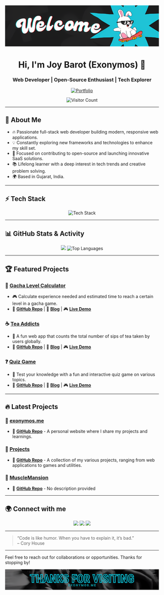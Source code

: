 ![Header](github-header.png)

<h1 align="center">Hi, I'm Joy Barot (Exonymos) 👋</h1>
<h3 align="center">Web Developer | Open-Source Enthusiast | Tech Explorer</h3>

<p align="center">
  <a href="https://exonymos.me">
    <img src="https://img.shields.io/badge/Portfolio-exonymos.me-blue?style=flat-square&logo=vercel&logoColor=white" alt="Portfolio" />
  </a>
</p>
<p align="center">
  <img src="https://komarev.com/ghpvc/?username=Exonymos&color=blue&style=flat-square" alt="Visitor Count" />
</p>

---

## 🚀 About Me

- 🔥 Passionate full-stack web developer building modern, responsive web applications.
- 💡 Constantly exploring new frameworks and technologies to enhance my skill set.
- 🎯 Focused on contributing to open-source and launching innovative SaaS solutions.
- 📚 Lifelong learner with a deep interest in tech trends and creative problem solving.
- 🌍 Based in Gujarat, India.

---

## ⚡ Tech Stack

<p align="center">
  <img src="https://skillicons.dev/icons?i=html,css,js,ts,react,nextjs,nodejs,tailwind,firebase,git,github,linux,vscode,vercel" alt="Tech Stack" />
</p>

---

## 📊 GitHub Stats & Activity

<p align="center">
  <picture>
    <source
      srcset="https://github-readme-stats.vercel.app/api?username=exonymos&show_icons=true&theme=github_dark&hide_border=true&include_all_commits=true&rank_icon=github"
      media="(prefers-color-scheme: dark)"
    />
    <source
      srcset="https://github-readme-stats.vercel.app/api?username=exonymos&show_icons=true&theme=default&hide_border=true&include_all_commits=true&rank_icon=github"
      media="(prefers-color-scheme: light), (prefers-color-scheme: no-preference)"
    />
    <img src="https://github-readme-stats.vercel.app/api?username=exonymos&show_icons=true&theme=default&hide_border=true&include_all_commits=true&rank_icon=github" width="49%" />
  </picture>
  <picture>
    <source
      srcset="https://github-readme-stats.vercel.app/api/top-langs/?username=exonymos&hide_progress=true&theme=github_dark&hide_border=true"
      media="(prefers-color-scheme: dark)"
    />
    <source
      srcset="https://github-readme-stats.vercel.app/api/top-langs/?username=exonymos&hide_progress=true&theme=default&hide_border=true"
      media="(prefers-color-scheme: light), (prefers-color-scheme: no-preference)"
    />
    <img src="https://github-readme-stats.vercel.app/api/top-langs/?username=exonymos&hide_progress=true&theme=default&hide_border=true" width="49%" alt="Top Languages" />
  </picture>
</p>

---

## 🏆 Featured Projects

### 🎰 [Gacha Level Calculator](https://nograsscalc.vercel.app/)

- 🎮 Calculate experience needed and estimated time to reach a certain level in a gacha game.
- 🔗 **[GitHub Repo](https://github.com/Exonymos/Projects/tree/5b294aa748793f777db8e4609aeea0492650ac2a/Gacha-Level-Calculator)** | 📰 **[Blog](https://exonymos.me/projects/gacha-level-calculator)** | 🎮 **[Live Demo](https://nograsscalc.vercel.app/)**

### ☕ [Tea Addicts](https://exonymos.github.io/Projects/Tea-Addicts/)

- 🍵 A fun web app that counts the total number of sips of tea taken by users globally.
- 🔗 **[GitHub Repo](https://github.com/Exonymos/Projects/tree/77ccc56a62eac9a9fd4b89ba82459e6839acd4d3/Tea-Addicts)** | 📰 **[Blog](https://exonymos.me/projects/tea-addicts)** | 🎮 **[Live Demo](https://exonymos.github.io/Projects/Tea-Addicts/)**

### ❓ [Quiz Game](https://exonymos.github.io/Projects/Quiz-Game/)

- 🧠 Test your knowledge with a fun and interactive quiz game on various topics.
- 🔗 **[GitHub Repo](https://github.com/Exonymos/Projects/tree/77ccc56a62eac9a9fd4b89ba82459e6839acd4d3/Quiz-Game)** | 📰 **[Blog](https://exonymos.me/projects/quiz-game)** | 🎮 **[Live Demo](https://exonymos.github.io/Projects/Quiz-Game/)**

---

## 🔥 Latest Projects

<!-- LATEST_PROJECTS:START -->
### 🌟 [exonymos.me](https://github.com/Exonymos/exonymos.me)
- 🔗 **[GitHub Repo](https://github.com/Exonymos/exonymos.me)** - A personal website where I share my projects and learnings.

### 🌟 [Projects](https://github.com/Exonymos/Projects)
- 🔗 **[GitHub Repo](https://github.com/Exonymos/Projects)** - A collection of my various projects, ranging from web applications to games and utilities.

### 🌟 [MuscleMansion](https://github.com/Exonymos/MuscleMansion)
- 🔗 **[GitHub Repo](https://github.com/Exonymos/MuscleMansion)** - No description provided

<!-- LATEST_PROJECTS:END -->

---

## 🌍 Connect with me

<p align="center">
  <a href="https://github.com/Exonymos"><img src="https://img.shields.io/badge/GitHub-181717?style=for-the-badge&logo=github&logoColor=white" /></a>
  <a href="https://mastodon.social/@Exonymos"><img src="https://img.shields.io/badge/Mastodon-3088D4?style=for-the-badge&logo=mastodon&logoColor=white" /></a>
  <a href="mailto:exonymos@gmail.com"><img src="https://img.shields.io/badge/Email-EA4335?style=for-the-badge&logo=gmail&logoColor=white" /></a>
</p>

---

> “Code is like humor. When you have to explain it, it’s bad.”<br>– Cory House

---

Feel free to reach out for collaborations or opportunities. Thanks for stopping by!

![Footer](github-footer.png)
